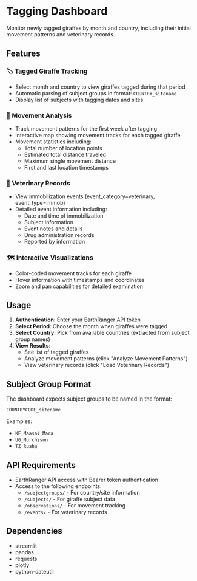 # Tagging Dashboard

Monitor newly tagged giraffes by month and country, including their initial movement patterns and veterinary records.

## Features

### 🏷️ Tagged Giraffe Tracking
- Select month and country to view giraffes tagged during that period
- Automatic parsing of subject groups in format: `COUNTRY_sitename`
- Display list of subjects with tagging dates and sites

### 📍 Movement Analysis
- Track movement patterns for the first week after tagging
- Interactive map showing movement tracks for each tagged giraffe
- Movement statistics including:
  - Total number of location points
  - Estimated total distance traveled
  - Maximum single movement distance
  - First and last location timestamps

### 💉 Veterinary Records
- View immobilization events (event_category=veterinary, event_type=immob)
- Detailed event information including:
  - Date and time of immobilization
  - Subject information
  - Event notes and details
  - Drug administration records
  - Reported by information

### 🗺️ Interactive Visualizations
- Color-coded movement tracks for each giraffe
- Hover information with timestamps and coordinates
- Zoom and pan capabilities for detailed examination

## Usage

1. **Authentication**: Enter your EarthRanger API token
2. **Select Period**: Choose the month when giraffes were tagged
3. **Select Country**: Pick from available countries (extracted from subject group names)
4. **View Results**: 
   - See list of tagged giraffes
   - Analyze movement patterns (click "Analyze Movement Patterns")
   - View veterinary records (click "Load Veterinary Records")

## Subject Group Format

The dashboard expects subject groups to be named in the format:
```
COUNTRYCODE_sitename
```

Examples:
- `KE_Maasai_Mara`
- `UG_Murchison`
- `TZ_Ruaha`

## API Requirements

- EarthRanger API access with Bearer token authentication
- Access to the following endpoints:
  - `/subjectgroups/` - For country/site information
  - `/subjects/` - For giraffe subject data
  - `/observations/` - For movement tracking
  - `/events/` - For veterinary records

## Dependencies

- streamlit
- pandas
- requests
- plotly
- python-dateutil
